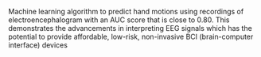 Machine learning algorithm to predict hand motions using recordings of electroencephalogram with an AUC score that is close to 0.80. This demonstrates the advancements in interpreting EEG signals which has the potential to provide affordable, low-risk, non-invasive BCI (brain-computer interface) devices
